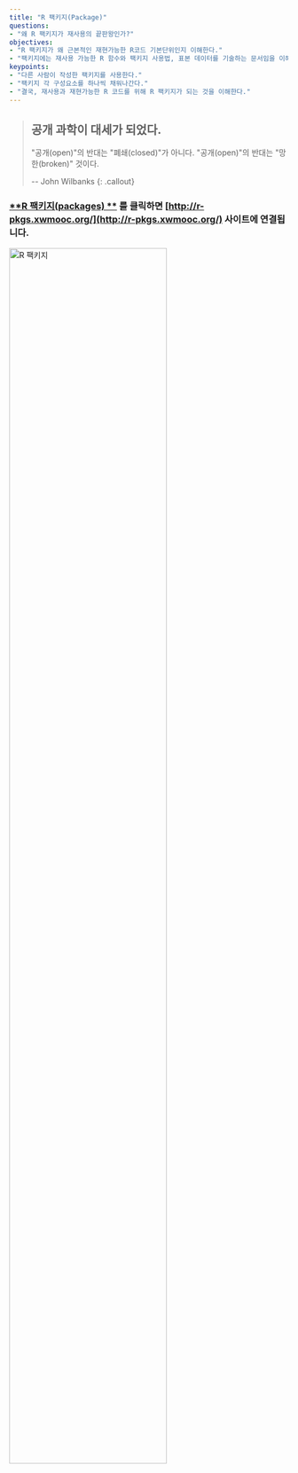 ```yaml
---
title: "R 팩키지(Package)"
questions:
- "왜 R 팩키지가 재사용의 끝판왕인가?"
objectives:
- "R 팩키지가 왜 근본적인 재현가능한 R코드 기본단위인지 이해한다."
- "팩키지에는 재사용 가능한 R 함수와 팩키지 사용법, 표본 데이터를 기술하는 문서임을 이해한다."
keypoints:
- "다른 사람이 작성한 팩키지를 사용한다."
- "팩키지 각 구성요소를 하나씩 채워나간다."
- "결국, 재사용과 재현가능한 R 코드를 위해 R 팩키지가 되는 것을 이해한다."
---
```


> ## 공개 과학이 대세가 되었다.
>
> "공개(open)"의 반대는 "폐쇄(closed)"가 아니다. "공개(open)"의 반대는 "망한(broken)" 것이다.  
>
>  -- John Wilbanks 
{: .callout}


### [**R 팩키지(packages) **](http://r-pkgs.xwmooc.org/) 를 클릭하면 [http://r-pkgs.xwmooc.org/](http://r-pkgs.xwmooc.org/) 사이트에 연결됩니다.

<img src="{{ site.root }}/fig/r-pkg.png" alt="R 팩키지" width="75%">
